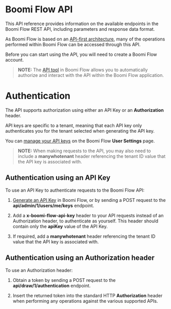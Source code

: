 # Boomi Flow API

This API reference provides information on the available endpoints in the Boomi Flow REST API, including parameters and response data format.

As Boomi Flow is based on an <a href="http://help.boomi.com/csh?context=GUID-b7cbf7a7-bcd0-4d1c-b926-69854df699ec" target="_blank">API-first architecture</a>, many of the operations performed within Boomi Flow can be accessed through this API. 

Before you can start using the API, you will need to create a Boomi Flow account.

> **NOTE:**  The <a href="http://help.boomi.com/csh?context=GUID-95ad682d-ce04-494a-9235-e113a89406bc" target="_blank">API tool</a> in Boomi Flow allows you to automatically authorize and interact with the API within the Boomi Flow application.

# Authentication

The API supports authorization using either an API Key or an **Authorization** header.

API keys are specific to a tenant, meaning that each API key only authenticates you for the tenant selected when generating the API key.

You can <a href="http://help.boomi.com/csh?context=GUID-7c393c4c-2193-40ee-b0aa-ef148c5b423c" target="_blank">manage your API keys</a> on the Boomi Flow **User Settings** page.

> **NOTE:**  When making requests to the API, you may also need to include a **manywhotenant** header referencing the tenant ID value that the API key is associated with.

## Authentication using an API Key

To use an API Key to authenticate requests to the Boomi Flow API:

 1. <a href="http://help.boomi.com/csh?context=GUID-fab6941c-d8a2-433a-a2f2-6782eb873a02" target="_blank">Generate an API Key</a> in Boomi Flow, or by sending a POST request to the **api/admin/1/users/me/keys** endpoint. 
  
 2. Add a **x-boomi-flow-api-key** header to your API requests instead of an Authorization header, to authenticate as yourself. This header should contain only the **apiKey** value of the API Key.

3. If required, add a **manywhotenant** header referencing the tenant ID value that the API key is associated with.

## Authentication using an Authorization header

To use an Authorization header:

 1. Obtain a token by sending a POST request to the **api/draw/1/authentication** endpoint.
 
 2. Insert the returned token into the standard HTTP **Authorization** header when performing any operations against the various supported APIs.
